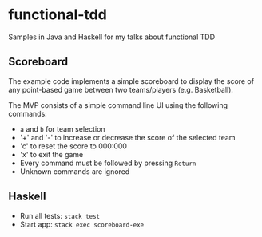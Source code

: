 # functional-tdd

Samples in Java and Haskell for my talks about functional TDD

## Scoreboard

The example code implements a simple scoreboard to display the score of any
point-based game between two teams/players (e.g. Basketball).

The MVP consists of a simple command line UI using the following commands:
- `a` and `b` for team selection
- '+' and '-' to increase or decrease the score of the selected team
- 'c' to reset the score to 000:000
- 'x' to exit the game
- Every command must be followed by pressing `Return`
- Unknown commands are ignored


## Haskell

- Run all tests: `stack test`
- Start app: `stack exec scoreboard-exe`
